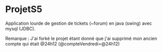 # ProjetS5

Application lourde de gestion de tickets (~forum) en java (swing) avec mysql (JDBC).

Remarque : J'ai forké le projet étant donné que j'ai supprimé mon ancien compte qui était @24h12
(@compteVendredi=@24h12)
